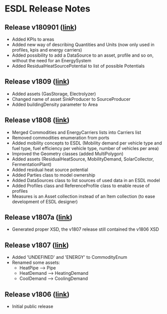 # ESDL Release Notes

## Release v180901 \([link](https://github.com/EnergyTransition/ESDL/releases/tag/v180901)\)

* Added KPIs to areas
* Added new way of describing Quantities and Units (now only used in profiles, kpis and energy carriers)
* Added possibility to add a DataSource to an asset, profile and so on, without the need for an EnergySystem
* Added ResidualHeatSourcePotential to list of possible Potentials

## Release v1809 \([link](https://github.com/EnergyTransition/ESDL/releases/tag/v1809)\)

* Added assets (GasStorage, Electrolyzer)
* Changed name of asset SinkProducer to SourceProducer
* Added buildingDensity parameter to Area

## Release v1808 \([link](https://github.com/EnergyTransition/ESDL/releases/tag/v1808)\)

* Merged Commodities and EnergyCarriers lists into Carriers list
* Removed commodities enumeration from ports
* Added mobility concepts to ESDL \(Mobility demand per vehicle type and fuel type, fuel efficiency per vehicle type, number of vehicles per area\)
* Improved the Geometry classes \(added MultiPolygon\)
* Added assets \(ResidualHeatSource, MobilityDemand, SolarCollector, FermentationPlant\)
* Added residual heat source potential
* Added Parties class to model ownership
* Added DataSources class to list sources of used data in an ESDL model
* Added Profiles class and ReferenceProfile class to enable reuse of profiles
* Measures is an Asset collection instead of an Item collection \(to ease development of ESDL designer\)

## Release v1807a \([link](https://github.com/EnergyTransition/ESDL/releases/tag/v1807a)\)

* Generated proper XSD, the v1807 release still contained the v1806 XSD

## Release v1807 \([link](https://github.com/EnergyTransition/ESDL/releases/tag/v1807)\)

* Added 'UNDEFINED' and 'ENERGY' to CommodityEnum
* Renamed some assets:
  * HeatPipe --&gt; Pipe
  * HeatDemand --&gt; HeatingDemand
  * CoolDemand --&gt; CoolingDemand

## Release v1806 \([link](https://github.com/EnergyTransition/ESDL/releases/tag/v1806)\)

* Initial public release

